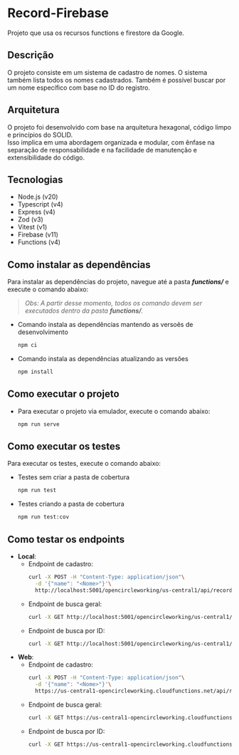 # Record-Firebase
Projeto que usa os recursos functions e firestore da Google.

## Descrição
O projeto consiste em um sistema de cadastro de nomes. O sistema também lista todos os nomes cadastrados. Também é possível buscar por um nome específico com base no ID do registro.

## Arquitetura
O projeto foi desenvolvido com base na arquitetura hexagonal, código limpo e princípios do SOLID.\
Isso implica em uma abordagem organizada e modular, com ênfase na separação de responsabilidade e na facilidade de manutenção e extensibilidade do código.

## Tecnologias
- Node.js (v20)
- Typescript (v4)
- Express (v4)
- Zod (v3)
- Vitest (v1)
- Firebase (v11)
- Functions (v4)

## Como instalar as dependências
Para instalar as dependências do projeto, navegue até a pasta **_functions/_** e execute o comando abaixo:
> _Obs: A partir desse momento, todos os comando devem ser executados dentro da pasta **_functions/_**._ 

* Comando instala as dependências mantendo as versoẽs de desenvolvimento
  ```bash
  npm ci
  ```
* Comando instala as dependências atualizando as versões
  ```bash
  npm install
  ```

## Como executar o projeto
* Para executar o projeto via emulador, execute o comando abaixo:
  ```bash
  npm run serve
  ```
  
## Como executar os testes
Para executar os testes, execute o comando abaixo:
* Testes sem criar a pasta de cobertura
  ```bash
  npm run test
  ```
* Testes criando a pasta de cobertura
  ```bash
  npm run test:cov
  ```

## Como testar os endpoints
* **Local**:
  * Endpoint de cadastro:
    ```bash
    curl -X POST -H "Content-Type: application/json"\
      -d '{"name": "<Nome>"}'\
      http://localhost:5001/opencircleworking/us-central1/api/records
    ```
  * Endpoint de busca geral:
    ```bash
    curl -X GET http://localhost:5001/opencircleworking/us-central1/api/records
    ```
  * Endpoint de busca por ID:
    ```bash
    curl -X GET http://localhost:5001/opencircleworking/us-central1/api/records/{ID}
    ```
* **Web**:
    * Endpoint de cadastro:
      ```bash
      curl -X POST -H "Content-Type: application/json"\
        -d '{"name": "<Nome>"}'\
        https://us-central1-opencircleworking.cloudfunctions.net/api/records
      ```
    * Endpoint de busca geral:
      ```bash
      curl -X GET https://us-central1-opencircleworking.cloudfunctions.net/api/records
      ```
    * Endpoint de busca por ID:
      ```bash
      curl -X GET https://us-central1-opencircleworking.cloudfunctions.net/api/records/{ID}
      ```
